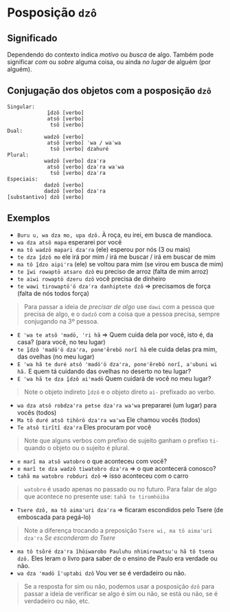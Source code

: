 # Posposição `dzô`

## Significado

Dependendo do contexto indica *motivo* ou *busca* de algo. Também pode significar *com* ou *sobre* alguma coisa, ou ainda *no lugar* de alguém (por alguém).

## Conjugação dos objetos com a posposição `dzô`

```text
Singular:
             ĩ̱dzô [verbo]
             atsô [verbo]
              tsô [verbo]
Dual:
            wadzô [verbo] 
             atsô [verbo] ˈwa / waˈwa
              tsô [verbo] dzahuré
Plural:
            wadzô [verbo] dzaˈra
             atsô [verbo] dzaˈra waˈwa
              tsô [verbo] dzaˈra
Especiais:
            dadzô [verbo]  
            dadzô [verbo] dzaꞌra
[substantivo] dzô [verbo]
```

## Exemplos

- `Buru u, wa dza mo, upa dzô.` À roça, eu irei, em busca de mandioca.
- `wa dza atsô mapa` esperarei por você
- `ma tô wadzô mapari dzaꞌra` (ele) esperou por nós (3 ou mais)
- `te dza ĩ̱dzô mo` ele irá por mim / irá me buscar / irá em buscar de mim
- `ma tô ĩ̱dzo aipiꞌra` (ele) se voltou para mim (se virou em busca de mim)
- `te ĩ̱wi rowaptö atsaro dzô` eu preciso de arroz (falta de mim arroz)
- `te aiwi rowaptö dzeru dzô` você precisa de dinheiro
- `te wawi tirowaptöꞌö dzaꞌra danhiptete dzô` ⇒ precisamos de força (falta de nós todos força)

> Para passar a ideia de *precisar de algo* use `dawi` com a pessoa que precisa de algo, e o `dadzô` com a coisa que a pessoa precisa, sempre conjugando na 3º pessoa.

- `E ꞌwa te atsô ꞌmadö, ꞌri hã` ⇒ Quem cuida dela por você, isto é, da casa? (para você, no teu lugar)
- `te ĩ̱dzô ꞌmadöꞌö dzaꞌra, poneꞌẽrebö norĩ hã` ele cuida delas pra mim, das ovelhas (no meu lugar)
- `E ꞌwa hã te duré atsô ꞌmadöꞌö dzaꞌra, poneꞌẽrebö norĩ, aꞌubuni wi hã.` E quem tá cuidando das ovelhas no deserto no teu lugar?
- `E ꞌwa hã te dza ĩ̱dzô aiꞌmadö` Quem cuidará de você no meu lugar?

> Note o objeto indireto `ĩ̱dzô` e o objeto direto `ai-` prefixado ao verbo.

- `wa dza atsô robdzaꞌra petse dzaꞌra waꞌwa` prepararei (um lugar) para vocês (todos)
- `Ma tô duré atsô tihörö dzaꞌra waꞌwa` Ele chamou vocês (todos)
- `Te atsô tirĩtĩ dzaꞌra` Eles procuram por você

> Note que alguns verbos com prefixo de sujeito ganham o prefixo `ti-` quando o objeto ou o sujeito é plural.

- `e marĩ ma atsô watobro` o que aconteceu com você?
- `e marĩ te dza wadzô tiwatobro dzaꞌra` ⇒ o que acontecerá conosco?
- `tahã ma watobro robduri dzô` ⇒ isso aconteceu com o carro

> `watobro` é usado apenas no passado ou no futuro. Para falar de algo que acontece no presente use: `tahã te tiromhöiba`

- `Tsere dzô, ma tô aimaꞌuri dzaꞌra` ⇒ ficaram escondidos pelo Tsere (de emboscada para pegá-lo)

> Note a diferença trocando a preposição `Tsere wi, ma tô aimaꞌuri dzaꞌra` *Se esconderam do Tsere*

- `ma tô tsõré dzaꞌra ĩhöiwarobo Pauluhu nhimirowatsuꞌu hã tô tsena dzô.` Eles leram o livro para saber de o ensino de Paulo era verdade ou não.
- `wa dza ꞌmadö ĩꞌuptabi dzô` Vou ver se é verdadeiro ou não.

> Se a resposta for sim ou não, podemos usar a posposição `dzô` para passar a ideia de verificar se algo é sim ou não, se está ou não, se é verdadeiro ou não, etc.
